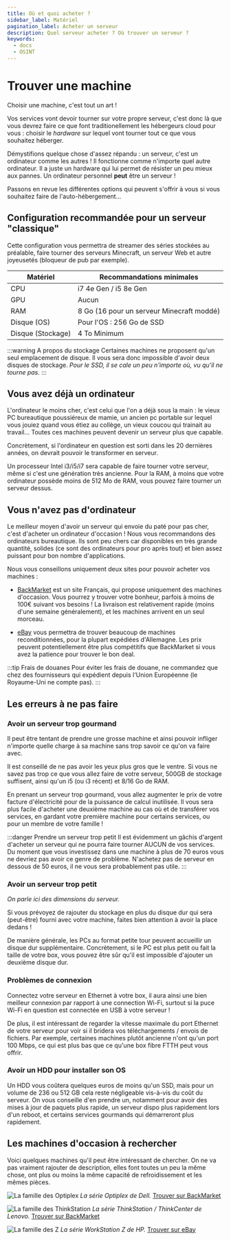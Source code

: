 ```yaml
---
title: Où et quoi acheter ?
sidebar_label: Matériel
pagination_label: Acheter un serveur
description: Quel serveur acheter ? Où trouver un serveur ?
keywords:
  - docs
  - OSINT
---
```


# Trouver une machine

Choisir une machine, c'est tout un art !

Vos services vont devoir tourner sur votre propre serveur, c'est donc là que vous devrez faire ce que font traditionellement les hébergeurs cloud pour vous : choisir le *hardware* sur lequel vont tourner tout ce que vous souhaitez héberger.

Démystifions quelque chose d'assez répandu : un serveur, c'est un ordinateur comme les autres ! Il fonctionne comme n'importe quel autre ordinateur. Il a juste un hardware qui lui permet de résister un peu mieux aux pannes. Un ordinateur personnel **peut** être un serveur !

Passons en revue les différentes options qui peuvent s'offrir à vous si vous souhaitez faire de l'auto-hébergement...

## Configuration recommandée pour un serveur "classique"

Cette configuration vous permettra de streamer des séries stockées au préalable, faire tourner des serveurs Minecraft, un serveur Web et autre joyeusetés (bloqueur de pub par exemple).

| Matériel          | Recommandations minimales                 |
|-------------------|-------------------------------------------|
| CPU               | i7 4e Gen / i5 8e Gen                     |
| GPU               | Aucun                                     |
| RAM               | 8 Go (16 pour un serveur Minecraft moddé) |
| Disque (OS)       | Pour l'OS : 256 Go de SSD                 |
| Disque (Stockage) | 4 To Minimum                              |

:::warning A propos du stockage
Certaines machines ne proposent qu'un seul emplacement de disque.
Il vous sera donc impossible d'avoir deux disques de stockage.
*Pour le SSD, il se cale un peu n'importe où, vu qu'il ne tourne pas.*
:::

## Vous avez déjà un ordinateur

L'ordinateur le moins cher, c'est celui que l'on a déjà sous la main : le vieux PC bureautique poussiéreux de mamie, un ancien pc portable sur lequel vous jouiez quand vous étiez au collège, un vieux coucou qui trainait au travail... Toutes ces machines peuvent devenir un serveur plus que capable.

Concrètement, si l'ordinateur en question est sorti dans les 20 dernières années, on devrait pouvoir le transformer en serveur.

Un processeur Intel i3/i5/i7 sera capable de faire tourner votre serveur, même si c'est une génération très ancienne. Pour la RAM, à moins que votre ordinateur possède moins de 512 Mo de RAM, vous pouvez faire tourner un serveur dessus.

## Vous n'avez pas d'ordinateur

Le meilleur moyen d'avoir un serveur qui envoie du paté pour pas cher, c'est d'acheter un ordinateur d'occasion ! Nous vous recommandons des ordinateurs bureautique. Ils sont peu chers car disponibles en très grande quantité, solides (ce sont des ordinateurs pour pro après tout) et bien assez puissant pour bon nombre d'applications.

Nous vous conseillons uniquement deux sites pour pouvoir acheter vos machines :

- [BackMarket](https://www.backmarket.fr/fr-fr) est un site Français, qui propose uniquement des machines d'occasion. Vous pourrez y trouver votre bonheur, parfois à moins de 100€ suivant vos besoins ! La livraison est relativement rapide (moins d'une semaine généralement), et les machines arrivent en un seul morceau.

- [eBay](https://www.ebay.fr/) vous permettra de trouver beaucoup de machines reconditionnées, pour la plupart expédiées d'Allemagne. Les prix peuvent potentiellement être plus compétitifs que BackMarket si vous avez la patience pour trouver le bon deal.

:::tip Frais de douanes
Pour éviter les frais de douane, ne commandez que chez des fournisseurs qui expédient depuis l'Union Européenne (le Royaume-Uni ne compte pas).
:::

## Les erreurs à ne pas faire 

### Avoir un serveur trop gourmand

Il peut être tentant de prendre une grosse machine et ainsi pouvoir infliger n'importe quelle charge à sa machine sans trop savoir ce qu'on va faire avec.

Il est conseillé de ne pas avoir les yeux plus gros que le ventre. Si vous ne savez pas trop ce que vous allez faire de votre serveur, 500GB de stockage suffisent, ainsi qu'un i5 (ou i3 récent) et 8/16 Go de RAM.

En prenant un serveur trop gourmand, vous allez augmenter le prix de votre facture d'électricité pour de la puissance de calcul inutilisée. Il vous sera plus facile d'acheter une deuxième machine au cas où et de transférer vos services, en gardant votre première machine pour certains services, ou pour un membre de votre famille !

:::danger Prendre un serveur trop petit
Il est évidemment un gâchis d'argent d'acheter un serveur qui ne pourra faire tourner AUCUN de vos services. Du moment que vous investissez dans une machine à plus de 70 euros vous ne devriez pas avoir ce genre de problème. N'achetez pas de serveur en dessous de 50 euros, il ne vous sera probablement pas utile.
:::

### Avoir un serveur trop petit

*On parle ici des dimensions du serveur.*

Si vous prévoyez de rajouter du stockage en plus du disque dur qui sera (peut-être) fourni avec votre machine, faites bien attention à avoir la place dedans !

De manière générale, les PCs au format petite tour peuvent accueillir un disque dur supplémentaire. Concrètement, si le PC est plus petit ou fait la taille de votre box, vous pouvez être sûr qu'il est impossible d'ajouter un deuxième disque dur.

### Problèmes de connexion

Connectez votre serveur en Ethernet à votre box, il aura ainsi une bien meilleur connexion par rapport à une connection Wi-Fi, surtout si la puce Wi-Fi en question est connectée en USB à votre serveur !

De plus, il est intéressant de regarder la vitesse maximale du port Ethernet de votre serveur pour voir si il bridera vos téléchargements / envois de fichiers. Par exemple, certaines machines plutôt ancienne n'ont qu'un port 100 Mbps, ce qui est plus bas que ce qu'une box fibre FTTH peut vous offrir.

### Avoir un HDD pour installer son OS

Un HDD vous coûtera quelques euros de moins qu'un SSD, mais pour un volume de 236 ou 512 GB cela reste négligeable vis-à-vis du coût du serveur. On vous conseille d'en prendre un, notamment pour avoir des mises à jour de paquets plus rapide, un serveur dispo plus rapidement lors d'un reboot, et certains services gourmands qui démarreront plus rapidement.

## Les machines d'occasion à rechercher

Voici quelques machines qu'il peut être intéressant de chercher. On ne va pas vraiment rajouter de description, elles font toutes un peu la même chose, ont plus ou moins la même capacité de refroidissement et les mêmes pièces.

![La famille des Optiplex](images/optiplex.webp)
*La série Optiplex de Dell.*
[Trouver sur BackMarket](https://www.backmarket.fr/fr-fr/search?q=optiplex)

![La famille des ThinkStation](images/thinkstation.webp)
*La série ThinkStation / ThinkCenter de Lenovo.*
[Trouver sur BackMarket](https://www.backmarket.fr/fr-fr/l/unite-centrale-reconditionnee/52751b87-5a52-4180-a05f-eceee9971a5a#brand=99%20Lenovo)

![La famille des Z](images/hp_z.jpg)
*La série WorkStation Z de HP.*
[Trouver sur eBay](https://www.ebay.fr/sch/i.html?_nkw=workstation+Z&_sacat=0)
